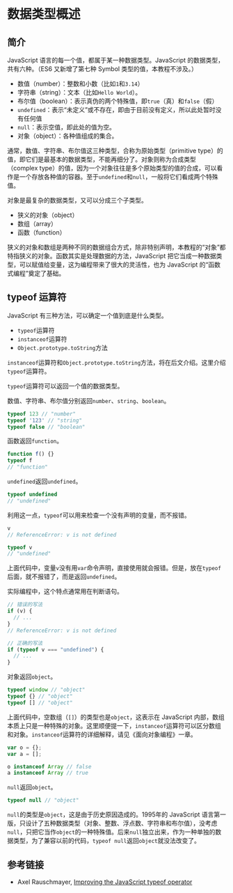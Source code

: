 # 数据类型概述

## 简介

JavaScript 语言的每一个值，都属于某一种数据类型。JavaScript 的数据类型，共有六种。（ES6 又新增了第七种 Symbol 类型的值，本教程不涉及。）

* 数值（number）：整数和小数（比如`1`和`3.14`）
* 字符串（string）：文本（比如`Hello World`）。
* 布尔值（boolean）：表示真伪的两个特殊值，即`true`（真）和`false`（假）
* `undefined`：表示“未定义”或不存在，即由于目前没有定义，所以此处暂时没有任何值
* `null`：表示空值，即此处的值为空。
* 对象（object）：各种值组成的集合。

通常，数值、字符串、布尔值这三种类型，合称为原始类型（primitive type）的值，即它们是最基本的数据类型，不能再细分了。对象则称为合成类型（complex type）的值，因为一个对象往往是多个原始类型的值的合成，可以看作是一个存放各种值的容器。至于`undefined`和`null`，一般将它们看成两个特殊值。

对象是最复杂的数据类型，又可以分成三个子类型。

* 狭义的对象（object）
* 数组（array）
* 函数（function）

狭义的对象和数组是两种不同的数据组合方式，除非特别声明，本教程的“对象”都特指狭义的对象。函数其实是处理数据的方法，JavaScript 把它当成一种数据类型，可以赋值给变量，这为编程带来了很大的灵活性，也为 JavaScript 的“函数式编程”奠定了基础。

## typeof 运算符

JavaScript 有三种方法，可以确定一个值到底是什么类型。

* `typeof`运算符
* `instanceof`运算符
* `Object.prototype.toString`方法

`instanceof`运算符和`Object.prototype.toString`方法，将在后文介绍。这里介绍`typeof`运算符。

`typeof`运算符可以返回一个值的数据类型。

数值、字符串、布尔值分别返回`number`、`string`、`boolean`。

```javascript
typeof 123 // "number"
typeof '123' // "string"
typeof false // "boolean"
```

函数返回`function`。

```javascript
function f() {}
typeof f
// "function"
```

`undefined`返回`undefined`。

```javascript
typeof undefined
// "undefined"
```

利用这一点，`typeof`可以用来检查一个没有声明的变量，而不报错。

```javascript
v
// ReferenceError: v is not defined

typeof v
// "undefined"
```

上面代码中，变量`v`没有用`var`命令声明，直接使用就会报错。但是，放在`typeof`后面，就不报错了，而是返回`undefined`。

实际编程中，这个特点通常用在判断语句。

```javascript
// 错误的写法
if (v) {
  // ...
}
// ReferenceError: v is not defined

// 正确的写法
if (typeof v === "undefined") {
  // ...
}
```

对象返回`object`。

```javascript
typeof window // "object"
typeof {} // "object"
typeof [] // "object"
```

上面代码中，空数组（`[]`）的类型也是`object`，这表示在 JavaScript 内部，数组本质上只是一种特殊的对象。这里顺便提一下，`instanceof`运算符可以区分数组和对象。`instanceof`运算符的详细解释，请见《面向对象编程》一章。

```javascript
var o = {};
var a = [];

o instanceof Array // false
a instanceof Array // true
```

`null`返回`object`。

```javascript
typeof null // "object"
```

`null`的类型是`object`，这是由于历史原因造成的。1995年的 JavaScript 语言第一版，只设计了五种数据类型（对象、整数、浮点数、字符串和布尔值），没考虑`null`，只把它当作`object`的一种特殊值。后来`null`独立出来，作为一种单独的数据类型，为了兼容以前的代码，`typeof null`返回`object`就没法改变了。

## 参考链接

* Axel Rauschmayer, [Improving the JavaScript typeof operator](http://www.2ality.com/2011/11/improving-typeof.html)

